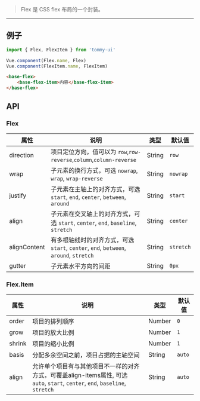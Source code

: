 > Flex 是 CSS flex 布局的一个封装。

-------------

## 例子

```javascript
import { Flex, FlexItem } from 'tommy-ui'

Vue.component(Flex.name, Flex)
Vue.component(FlexItem.name, FlexItem)
```

```html
<base-flex>
    <base-flex-item>内容</base-flex-item>
</base-flex>
```

## API

### Flex

属性 | 说明 | 类型 | 默认值
-----|-----|------|------
| direction    | 项目定位方向，值可以为 `row`,`row-reverse`,`column`,`column-reverse`    | String | `row` |
| wrap         | 子元素的换行方式，可选 `nowrap`, `wrap`, `wrap-reverse` | String  | `nowrap` |
| justify      | 子元素在主轴上的对齐方式，可选 `start`, `end`, `center`, `between`, `around` | String | `start` |
| align        | 子元素在交叉轴上的对齐方式，可选 `start`, `center`, `end`, `baseline`, `stretch` | String   | `center` |
| alignContent | 有多根轴线时的对齐方式，可选 `start`, `center`, `end`, `between`, `around`, `stretch`    | String  | `stretch` |
| gutter | 子元素水平方向的间距 | String | `0px` |

### Flex.Item

|属性 | 说明 | 类型 | 默认值 |
|----|----|----|----|
| order | 项目的排列顺序 | Number | `0` |
| grow | 项目的放大比例 | Number | `1` |
| shrink | 项目的缩小比例 | Number | `1` |
| basis | 分配多余空间之前，项目占据的主轴空间 | String | `auto` |
| align | 允许单个项目有与其他项目不一样的对齐方式，可覆盖align-items属性, 可选 `auto`, `start`, `center`, `end`, `baseline`, `stretch` | String | `auto` |
